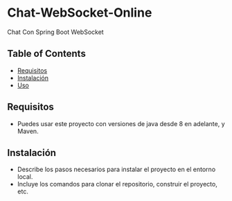 # Chat-WebSocket-Online
Chat Con Spring Boot WebSocket

## Table of Contents
- [Requisitos](#requisitos)
- [Instalación](#instalación)
- [Uso](#uso)


## Requisitos
- Puedes usar este proyecto con versiones de java desde 8 en adelante, y Maven.

## Instalación
- Describe los pasos necesarios para instalar el proyecto en el entorno local.
- Incluye los comandos para clonar el repositorio, construir el proyecto, etc.

